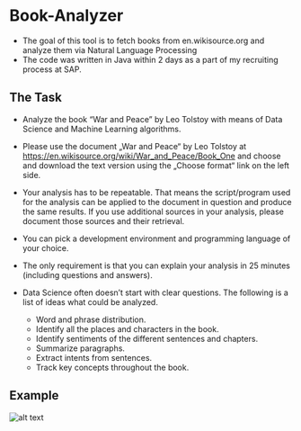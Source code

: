 # Book-Analyzer

- The goal of this tool is to fetch books from en.wikisource.org and analyze them via Natural Language Processing
- The code was written in Java within 2 days as a part of my recruiting process at SAP.


## The Task
- Analyze the book “War and Peace” by Leo Tolstoy with means of Data Science and Machine Learning algorithms.
- Please use the document „War and Peace“ by Leo Tolstoy at https://en.wikisource.org/wiki/War_and_Peace/Book_One and choose and download the text version using the „Choose format“ link on the left side.
- Your analysis has to be repeatable. That means the script/program used for the analysis can be applied to the document in question and produce the same results. If you use additional sources in your analysis, please document those sources and their retrieval.
- You can pick a development environment and programming language of your choice.
- The only requirement is that you can explain your analysis in 25 minutes (including questions and answers).
 
 
- Data Science often doesn’t start with clear questions. The following is a list of ideas what could be analyzed.
  - Word and phrase distribution.
  - Identify all the places and characters in the book.
  - Identify sentiments of the different sentences and chapters.
  - Summarize paragraphs.
  - Extract intents from sentences.
  - Track key concepts throughout the book.


## Example
![alt text](https://github.com/its-leo/Book-Analyzer/blob/master/img/1.PNG)
